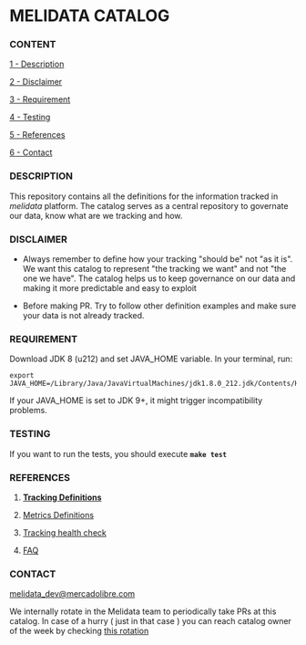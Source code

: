 # MELIDATA CATALOG

### CONTENT

[1 - Description](#description)

[2 - Disclaimer](#disclaimer)

[3 - Requirement](#requirement)

[4 - Testing](#testing)

[5 - References](#references)

[6 - Contact](#contact)


### DESCRIPTION

This repository contains all the definitions for the information tracked in *melidata* platform. The catalog serves as a central repository to governate our data, know what are we tracking and how.

### DISCLAIMER

- Always remember to define how your tracking "should be" not "as it is". We want this catalog to represent "the tracking we want" and not "the one we have". The catalog helps us to keep governance on our data and making it more predictable and easy to exploit

- Before making PR. Try to follow other definition examples and make sure your data is not already tracked. 

### REQUIREMENT

Download JDK 8 (u212) and set JAVA_HOME variable. In your terminal, run:

```
export JAVA_HOME=/Library/Java/JavaVirtualMachines/jdk1.8.0_212.jdk/Contents/Home 
```

If your JAVA_HOME is set to JDK 9+, it might trigger incompatibility problems.

### TESTING

If you want to run the tests, you should execute **```make test```**

### REFERENCES

1. [**Tracking Definitions**](https://github.com/mercadolibre/fury_melidata-catalog-definitions/wiki/Tracking-Style-Guide)

2. [Metrics Definitions](https://github.com/mercadolibre/fury_melidata-catalog-definitions/wiki/New-Metric)

3. [Tracking health check](https://github.com/mercadolibre/fury_melidata-catalog-definitions/wiki/Catalog-health-check)

4. [FAQ](https://github.com/mercadolibre/fury_melidata-catalog-definitions/wiki/FAQ) 

### CONTACT
<melidata_dev@mercadolibre.com>

We internally rotate in the Melidata team to periodically take PRs at this catalog. In case of a hurry ( just in that case ) you can reach catalog owner of the week by checking [this rotation](https://nasdaq-meli.app.opsgenie.com/settings/schedule/detail/e9e18d88-3536-4572-9351-6ab680d4b1ed)
